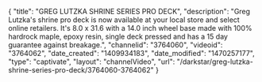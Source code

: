 {
    "title": "GREG LUTZKA SHRINE SERIES PRO DECK",
    "description": "Greg Lutzka's shrine pro deck is now available at your local store and select online retailers. It's 8.0 x 31.6 with a 14.0 inch wheel base made with 100% hardrock maple, epoxy resin, single deck pressed and has a 15 day guarantee against breakage.",
    "channelid": "3764060",
    "videoid": "3764062",
    "date_created": "1409934183",
    "date_modified": "1470257177",
    "type": "captivate",
    "layout": "channelVideo",
    "url": "\/darkstar\/greg-lutzka-shrine-series-pro-deck\/3764060-3764062"
}